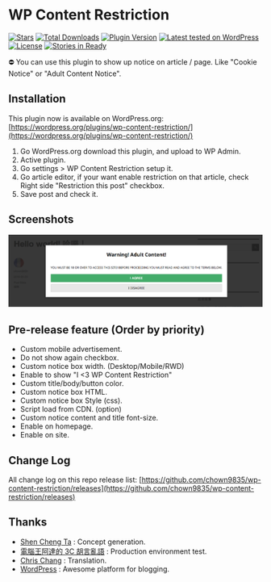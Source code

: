 # WP Content Restriction
[![Stars](https://img.shields.io/wordpress/plugin/r/wp-content-restriction.svg)](http://wordpress.org/plugins/wp-content-restriction/)
[![Total Downloads](https://img.shields.io/wordpress/plugin/dt/wp-content-restriction.svg)](http://wordpress.org/plugins/wp-content-restriction/)
[![Plugin Version](https://img.shields.io/wordpress/plugin/v/wp-content-restriction.svg)](https://wordpress.org/plugins/wp-content-restriction/)
[![Latest tested on WordPress](https://img.shields.io/wordpress/v/wp-content-restriction.svg)](https://wordpress.org/plugins/wp-content-restriction/)
[![License](https://img.shields.io/packagist/l/rilwis/wp-content-restriction.svg)](https://wordpress.org/plugins/wp-content-restriction/)
[![Stories in Ready](https://badge.waffle.io/kocpc/wp-content-restriction.svg?label=ready&title=Ready)](http://waffle.io/kocpc/wp-content-restriction)

⛔ You can use this plugin to show up notice on article / page. Like "Cookie Notice" or "Adult Content Notice".

## Installation
This plugin now is available on WordPress.org: [https://wordpress.org/plugins/wp-content-restriction/](https://wordpress.org/plugins/wp-content-restriction/)

1. Go WordPress.org download this plugin, and upload to WP Admin.
1. Active plugin.
1. Go settings > WP Content Restriction setup it.
1. Go article editor, if your want enable restriction on that article, check Right side "Restriction this post" checkbox.
1. Save post and check it.

## Screenshots
![Notice box](assets/screenshot-1.png)

## Pre-release feature (Order by priority)
* Custom mobile advertisement.
* Do not show again checkbox.
* Custom notice box width. (Desktop/Mobile/RWD)
* Enable to show "I <3 WP Content Restriction"
* Custom title/body/button color.
* Custom notice box HTML.
* Custom notice box Style (css).
* Script load from CDN. (option)
* Custom notice content and title font-size.
* Enable on homepage.
* Enable on site.

## Change Log
All change log on this repo release list: [https://github.com/chown9835/wp-content-restriction/releases](https://github.com/chown9835/wp-content-restriction/releases)

## Thanks
* [Shen Cheng Ta](https://www.facebook.com/kocpc) : Concept generation.
* [電腦王阿達的 3C 胡言亂語](https://www.kocpc.com.tw) : Production environment test.
* [Chris Chang](https://github.com/chris1004tw) : Translation.
* [WordPress](https://wordpress.com/) : Awesome platform for blogging.